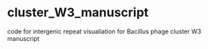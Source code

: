 # cluster_W3_manuscript
 code for intergenic repeat visualiation for Bacillus phage cluster W3 manuscript
